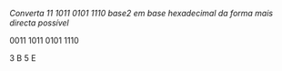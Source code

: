 *Converta 11 1011 0101 1110 base2 em base hexadecimal da forma mais directa possível*

0011 1011 0101 1110

3 B 5 E
